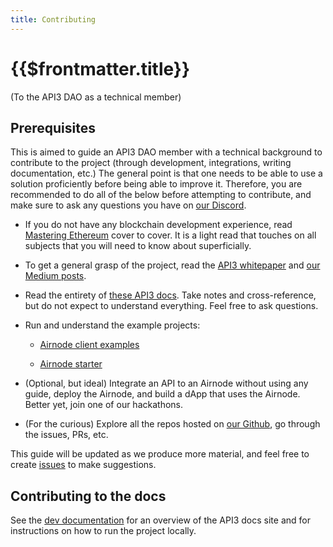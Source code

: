 ```yaml
---
title: Contributing
---
```


# {{$frontmatter.title}}

<TOC class="table-of-contents" :include-level="[2,3]" />

(To the API3 DAO as a technical member)

## Prerequisites

This is aimed to guide an API3 DAO member with a technical background to contribute to the project (through development, integrations, writing documentation, etc.)
The general point is that one needs to be able to use a solution proficiently before being able to improve it.
Therefore, you are recommended to do all of the below before attempting to contribute, and make sure to ask any questions you have on [our Discord](https://discord.gg/qnRrcfnm5W).

- If you do not have any blockchain development experience, read [Mastering Ethereum](https://github.com/ethereumbook/ethereumbook) cover to cover.
It is a light read that touches on all subjects that you will need to know about superficially.

- To get a general grasp of the project, read the [API3 whitepaper](https://github.com/api3dao/api3-whitepaper/blob/master/api3-whitepaper.pdf) and [our Medium posts](blog-posts.md).

- Read the entirety of [these API3 docs](https://docs.api3.org/).
Take notes and cross-reference, but do not expect to understand everything.
Feel free to ask questions.

- Run and understand the example projects:

    - [Airnode client examples](https://github.com/api3dao/airnode-client-examples/tree/pre-alpha)

    - [Airnode starter](https://github.com/api3dao/airnode-starter/tree/pre-alpha)

- (Optional, but ideal) Integrate an API to an Airnode without using any guide, deploy the Airnode, and build a dApp that uses the Airnode.
Better yet, join one of our hackathons.

- (For the curious) Explore all the repos hosted on [our Github](https://github.com/api3dao/), go through the issues, PRs, etc.

This guide will be updated as we produce more material, and feel free to create [issues](https://github.com/api3dao/api3-docs/issues) to make suggestions.

## Contributing to the docs

See the [dev documentation](https://docs.api3.org/dev/) for an overview of the API3 docs site and for instructions on how to run the project locally.
